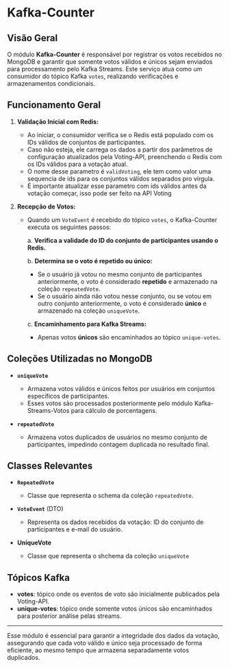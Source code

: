# Kafka-Counter

## Visão Geral

O módulo **Kafka-Counter** é responsável por registrar os votos recebidos no MongoDB e garantir que somente votos válidos e únicos sejam enviados para processamento pelo Kafka Streams. Este serviço atua como um consumidor do tópico Kafka `votes`, realizando verificações e armazenamentos condicionais.

## Funcionamento Geral

1. **Validação Inicial com Redis:**
   - Ao iniciar, o consumidor verifica se o Redis está populado com os IDs válidos de conjuntos de participantes.
   - Caso não esteja, ele carrega os dados a partir dos parâmetros de configuração atualizados pela Voting-API, preenchendo o Redis com os IDs válidos para a votação atual.
   - O nome desse parametro é `validVoting`, ele tem como valor uma sequencia de ids para os conjuntos válidos separados pro vírgula.
   - É importante atualizar esse parametro com ids válidos antes da votação começar, isso pode ser feito na API Voting

2. **Recepção de Votos:**
   - Quando um `VoteEvent` é recebido do tópico `votes`, o Kafka-Counter executa os seguintes passos:

     a. **Verifica a validade do ID do conjunto de participantes usando o Redis.**
     
     b. **Determina se o voto é repetido ou único:**
        - Se o usuário já votou no mesmo conjunto de participantes anteriormente, o voto é considerado **repetido** e armazenado na coleção `repeatedVote`.
        - Se o usuário ainda não votou nesse conjunto, ou se votou em outro conjunto anteriormente, o voto é considerado **único** e armazenado na coleção `uniqueVote`.

     c. **Encaminhamento para Kafka Streams:**
        - Apenas votos **únicos** são encaminhados ao tópico `unique-votes`.

## Coleções Utilizadas no MongoDB

- **`uniqueVote`**
  - Armazena votos válidos e únicos feitos por usuários em conjuntos específicos de participantes.
  - Esses votos são processados posteriormente pelo módulo Kafka-Streams-Votos para cálculo de porcentagens.

- **`repeatedVote`**
  - Armazena votos duplicados de usuários no mesmo conjunto de participantes, impedindo contagem duplicada no resultado final.

## Classes Relevantes

- **`RepeatedVote`**
  - Classe que representa o schema da coleção `repeatedVote`.

- **`VoteEvent`** (DTO)
  - Representa os dados recebidos da votação: ID do conjunto de participantes e e-mail do usuário.
 
- **UniqueVote**
  - Classe que representa o shchema da coleção `uniqueVote`

## Tópicos Kafka

- **votes**: tópico onde os eventos de voto são inicialmente publicados pela Voting-API.
- **unique-votes**: tópico onde somente votos únicos são encaminhados para posterior análise pelas streams.

---

Esse módulo é essencial para garantir a integridade dos dados da votação, assegurando que cada voto válido e único seja processado de forma eficiente, ao mesmo tempo que armazena separadamente votos duplicados.

